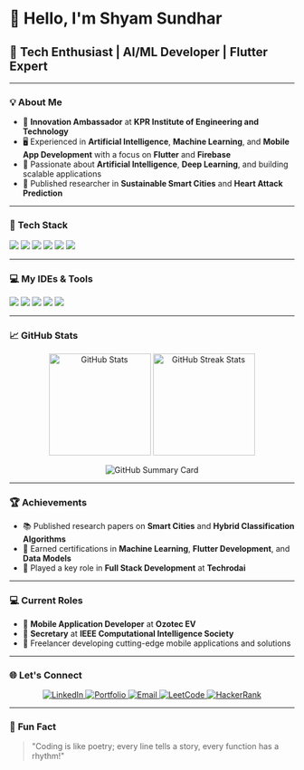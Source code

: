 # 👋 **Hello, I'm Shyam Sundhar**

## 🚀 **Tech Enthusiast | AI/ML Developer | Flutter Expert**

---

### 💡 **About Me**

- 🌟 **Innovation Ambassador** at **KPR Institute of Engineering and Technology**
- 🖥️ Experienced in **Artificial Intelligence**, **Machine Learning**, and **Mobile App Development** with a focus on **Flutter** and **Firebase**
- 🤖 Passionate about **Artificial Intelligence**, **Deep Learning**, and building scalable applications
- 📘 Published researcher in **Sustainable Smart Cities** and **Heart Attack Prediction**

---

### 🔧 **Tech Stack**

<p align="left">
  <img src="https://img.shields.io/badge/-Flutter-02569B?logo=flutter&logoColor=white&style=flat">
  <img src="https://img.shields.io/badge/-Dart-0175C2?logo=dart&logoColor=white&style=flat">
  <img src="https://img.shields.io/badge/-Firebase-FFCA28?logo=firebase&logoColor=black&style=flat">
  <img src="https://img.shields.io/badge/-Python-3776AB?logo=python&logoColor=white&style=flat">
  <img src="https://img.shields.io/badge/-Git-F05032?logo=git&logoColor=white&style=flat">
  <img src="https://img.shields.io/badge/-Figma-F24E1E?logo=figma&logoColor=white&style=flat">
</p>

---

### 💻 **My IDEs & Tools**

<p align="left">
  <img src="https://img.shields.io/badge/-VS%20Code-007ACC?logo=visual-studio-code&logoColor=white&style=flat">
  <img src="https://img.shields.io/badge/-Project%20IDX-FF4773?logo=google&logoColor=white&style=flat">
  <img src="https://img.shields.io/badge/-Android%20Studio-3DDC84?logo=android-studio&logoColor=white&style=flat">
  <img src="https://img.shields.io/badge/-Google%20Colab-F9AB00?logo=googlecolab&logoColor=white&style=flat">
  <img src="https://img.shields.io/badge/-Jupyter-F37626?logo=jupyter&logoColor=white&style=flat">
</p>

---

### 📈 **GitHub Stats**

<p align="center">
  <img src="https://github-readme-stats.vercel.app/api?username=shyamgsundhar&show_icons=true&theme=tokyonight" alt="GitHub Stats" height="180">
  <img src="https://github-readme-streak-stats.herokuapp.com/?user=shyamgsundhar&theme=tokyonight" alt="GitHub Streak Stats" height="180">
</p>
<p align="center">
  <img src="https://github-profile-summary-cards.vercel.app/api/cards/profile-details?username=Shyam-G-Sundhar&theme=tokyonight" alt="GitHub Summary Card">
</p>

---

### 🏆 **Achievements**

- 📚 Published research papers on **Smart Cities** and **Hybrid Classification Algorithms**
- 🏅 Earned certifications in **Machine Learning**, **Flutter Development**, and **Data Models**
- 🌟 Played a key role in **Full Stack Development** at **Techrodai**

---

### 💻 **Current Roles**

- 🚗 **Mobile Application Developer** at **Ozotec EV**
- 💼 **Secretary** at **IEEE Computational Intelligence Society**
- 🤝 Freelancer developing cutting-edge mobile applications and solutions

---

### 🌐 **Let's Connect**

<p align="center">
  <a href="https://www.linkedin.com/in/shyamgsundhar">
    <img src="https://img.shields.io/badge/LinkedIn-0077B5?logo=linkedin&logoColor=white&style=for-the-badge" alt="LinkedIn">
  </a>
  <a href="https://shyamgsundhar2005.wixsite.com/shyamgsundhar">
    <img src="https://img.shields.io/badge/Portfolio-FF5722?logo=web&logoColor=white&style=for-the-badge" alt="Portfolio">
  </a>
  <a href="mailto:shyamgsundhar@gmail.com">
    <img src="https://img.shields.io/badge/Email-EA4335?logo=gmail&logoColor=white&style=for-the-badge" alt="Email">
  </a>
  <a href="https://leetcode.com/ShyamGSundhar/">
    <img src="https://img.shields.io/badge/LeetCode-FFA116?logo=leetcode&logoColor=black&style=for-the-badge" alt="LeetCode">
  </a>
  <a href="https://www.hackerrank.com/shyamsundhar">
    <img src="https://img.shields.io/badge/HackerRank-2EC866?logo=hackerrank&logoColor=white&style=for-the-badge" alt="HackerRank">
  </a>
</p>

---

### 🌟 **Fun Fact**

> "Coding is like poetry; every line tells a story, every function has a rhythm!"
